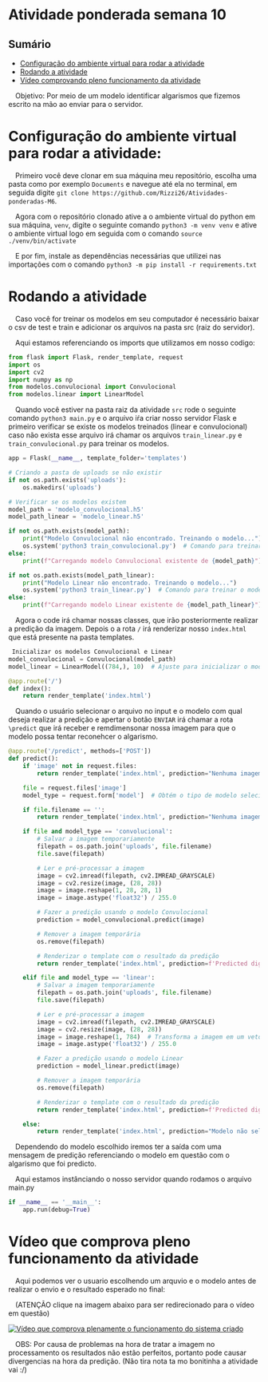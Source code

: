 # Atividade ponderada semana 10

## Sumário

- [Configuração do ambiente virtual para rodar a atividade](#configuração-do-ambiente-virtual-para-rodar-a-atividade)
- [Rodando a atividade](#rodando-a-atividade)
- [Vídeo comprovando pleno funcionamento da atividade](#vídeo-que-comprova-pleno-funcionamento-da-atividade)

&emsp;Objetivo: Por meio de um modelo identificar algarismos que fizemos escrito na mão ao enviar para o servidor.

# Configuração do ambiente virtual para rodar a atividade:

&emsp;Primeiro você deve clonar em sua máquina meu repositório, escolha uma pasta como por exemplo `Documents` e navegue até ela no terminal, em seguida digite `git clone https://github.com/Rizzi26/Atividades-ponderadas-M6`.

&emsp;Agora com o repositório clonado ative a o ambiente virtual do python em sua máquina, `venv`, digite o seguinte comando `python3 -m venv venv` e ative o ambiente virtual logo em seguida com o comando `source ./venv/bin/activate`

&emsp;E por fim, instale as dependências necessárias que utilizei nas importações com o comando `python3 -m pip install -r requirements.txt`

# Rodando a atividade

&emsp;Caso você for treinar os modelos em seu computador é necessário baixar o csv de test e train e adicionar os arquivos na pasta src (raiz do servidor).

&emsp;Aqui estamos referenciando os imports que utilizamos em nosso codigo:

```python
from flask import Flask, render_template, request
import os
import cv2
import numpy as np
from modelos.convulocional import Convulocional
from modelos.linear import LinearModel
```

&emsp;Quando você estiver na pasta raiz da atividade `src` rode o seguinte comando `python3 main.py` e o arquivo iŕa criar nosso servidor Flask e primeiro verificar se existe os modelos treinados (linear e convulocional) caso não exista esse arquivo irá chamar os arquivos `train_linear.py` e `train_convulocional.py` para treinar os modelos. 

```python
app = Flask(__name__, template_folder='templates')

# Criando a pasta de uploads se não existir
if not os.path.exists('uploads'):
    os.makedirs('uploads')

# Verificar se os modelos existem
model_path = 'modelo_convulocional.h5'
model_path_linear = 'modelo_linear.h5'

if not os.path.exists(model_path):
    print("Modelo Convulocional não encontrado. Treinando o modelo...")
    os.system('python3 train_convulocional.py')  # Comando para treinar o modelo
else:
    print(f"Carregando modelo Convulocional existente de {model_path}")

if not os.path.exists(model_path_linear):
    print("Modelo Linear não encontrado. Treinando o modelo...")
    os.system('python3 train_linear.py')  # Comando para treinar o modelo
else:
    print(f"Carregando modelo Linear existente de {model_path_linear}")
```

&emsp;Agora o code irá chamar nossas classes, que irão posteriormente realizar a predição da imagem. Depois o a rota `/` irá renderizar nosso `index.html` que está presente na pasta templates.

```python
 Inicializar os modelos Convulocional e Linear
model_convulocional = Convulocional(model_path)
model_linear = LinearModel((784,), 10)  # Ajuste para inicializar o modelo linear

@app.route('/')
def index():
    return render_template('index.html')
```

&emsp;Quando o usuário selecionar o arquivo no input e o modelo com qual deseja realizar a predição e apertar o botão `ENVIAR` irá chamar a rota `\predict` que irá receber e remdimensonar nossa imagem para que o modelo possa tentar reconehcer o algarismo.

```python
@app.route('/predict', methods=['POST'])
def predict():
    if 'image' not in request.files:
        return render_template('index.html', prediction="Nenhuma imagem selecionada")

    file = request.files['image']
    model_type = request.form['model']  # Obtém o tipo de modelo selecionado

    if file.filename == '':
        return render_template('index.html', prediction="Nenhuma imagem selecionada")

    if file and model_type == 'convolucional':
        # Salvar a imagem temporariamente
        filepath = os.path.join('uploads', file.filename)
        file.save(filepath)

        # Ler e pré-processar a imagem
        image = cv2.imread(filepath, cv2.IMREAD_GRAYSCALE)
        image = cv2.resize(image, (28, 28))
        image = image.reshape(1, 28, 28, 1)
        image = image.astype('float32') / 255.0

        # Fazer a predição usando o modelo Convulocional
        prediction = model_convulocional.predict(image)

        # Remover a imagem temporária
        os.remove(filepath)

        # Renderizar o template com o resultado da predição
        return render_template('index.html', prediction=f'Predicted digit (Convolucional): {prediction}')

    elif file and model_type == 'linear':
        # Salvar a imagem temporariamente
        filepath = os.path.join('uploads', file.filename)
        file.save(filepath)

        # Ler e pré-processar a imagem
        image = cv2.imread(filepath, cv2.IMREAD_GRAYSCALE)
        image = cv2.resize(image, (28, 28))
        image = image.reshape(1, 784)  # Transforma a imagem em um vetor de 784 elementos
        image = image.astype('float32') / 255.0

        # Fazer a predição usando o modelo Linear
        prediction = model_linear.predict(image)

        # Remover a imagem temporária
        os.remove(filepath)

        # Renderizar o template com o resultado da predição
        return render_template('index.html', prediction=f'Predicted digit (Linear): {prediction[0]}')

    else:
        return render_template('index.html', prediction="Modelo não selecionado ou inválido")
```

&emsp;Dependendo do modelo escolhido iremos ter a saída com uma mensagem de predição referenciando o modelo em questão com o algarismo que foi predicto.

&emsp;Aqui estamos instânciando o nosso servidor quando rodamos o arquivo main.py

```python
if __name__ == '__main__':
    app.run(debug=True)
```

# Vídeo que comprova pleno funcionamento da atividade

&emsp;Aqui podemos ver o usuario escolhendo um arquvio e o modelo antes de realizar o envio e o resultado esperado no final:

&emsp;(ATENÇÃO clique na imagem abaixo para ser redirecionado para o vídeo em questão)

[![Vídeo que comprova plenamente o funcionamento do sistema criado](https://escolakids.uol.com.br/upload/image/algarismos-de-zero-a-nove.jpg)](https://youtu.be/Kcp3j7ZP7O0)

&emsp;OBS: Por causa de problemas na hora de tratar a imagem no processamento os resultados não estão perfeitos, portanto pode causar divergencias na hora da predição. (Não tira nota ta mo bonitinha a atividade vai :/)
